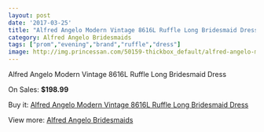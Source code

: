 ```yaml
---
layout: post
date: '2017-03-25'
title: "Alfred Angelo Modern Vintage 8616L Ruffle Long Bridesmaid Dress"
category: Alfred Angelo Bridesmaids
tags: ["prom","evening","brand","ruffle","dress"]
image: http://img.princessan.com/50159-thickbox_default/alfred-angelo-modern-vintage-8616l-ruffle-long-bridesmaid-dress.jpg
---
```

Alfred Angelo Modern Vintage 8616L Ruffle Long Bridesmaid Dress

On Sales: **$198.99**
<a href="https://www.princessan.com/en/alfred-angelo-bridesmaids/22654-alfred-angelo-modern-vintage-8616l-ruffle-long-bridesmaid-dress.html"><amp-img layout="responsive" width="600" height="600" src="//img.princessan.com/50159-thickbox_default/alfred-angelo-modern-vintage-8616l-ruffle-long-bridesmaid-dress.jpg" alt="Alfred Angelo Modern Vintage 8616L Ruffle Long Bridesmaid Dress 0" /></a>

Buy it: [Alfred Angelo Modern Vintage 8616L Ruffle Long Bridesmaid Dress](https://www.princessan.com/en/alfred-angelo-bridesmaids/22654-alfred-angelo-modern-vintage-8616l-ruffle-long-bridesmaid-dress.html "Alfred Angelo Modern Vintage 8616L Ruffle Long Bridesmaid Dress")

View more: [Alfred Angelo Bridesmaids](https://www.princessan.com/en/192-alfred-angelo-bridesmaids "Alfred Angelo Bridesmaids")